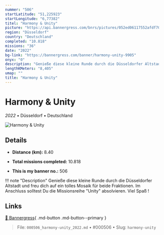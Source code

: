 ```yaml
---
nummer: "506"
startLatitude: "51,225923"
startLongitude: "6,77382"
titel: "Harmony & Unity"
picture: "https://api.bannergress.com/bnrs/pictures/052ed06117552afdf70a69b31bbd2109"
region: "Düsseldorf"
country: "Deutschland"
completed: "10.818"
missions: "36"
date: "2022"
bg-link: "https://bannergress.com/banner/harmony-unity-9905"
onyx: "0"
description: "Genieße diese kleine Runde durch die Düsseldorfer Altstadt und freu dich auf ein tolles Mosaik für beide Fraktionen. Im Anschluss solltest Du die Missionsreihe \"Unity\" absolvieren. Viel Spaß !"
lengthKMeters: "8,405"
umap: ""
title: "Harmony & Unity"
---
```

# Harmony & Unity

*2022* • Düsseldorf • Deutschland

![Harmony & Unity](https://api.bannergress.com/bnrs/pictures/052ed06117552afdf70a69b31bbd2109)

## Details
- **Distance (km):** 8.40

- **Total missions completed:** 10.818
- **This is my banner no.:** 506


!!! note "Description"
    Genieße diese kleine Runde durch die Düsseldorfer Altstadt und freu dich auf ein tolles Mosaik für beide Fraktionen. Im Anschluss solltest Du die Missionsreihe "Unity" absolvieren. Viel Spaß !



## Links
[🔗 Bannergress](https://bannergress.com/banner/harmony-unity-9905){ .md-button .md-button--primary }



> File: `000506_harmony-unity_2022.md` • #000506 • Slug: `harmony-unity`
